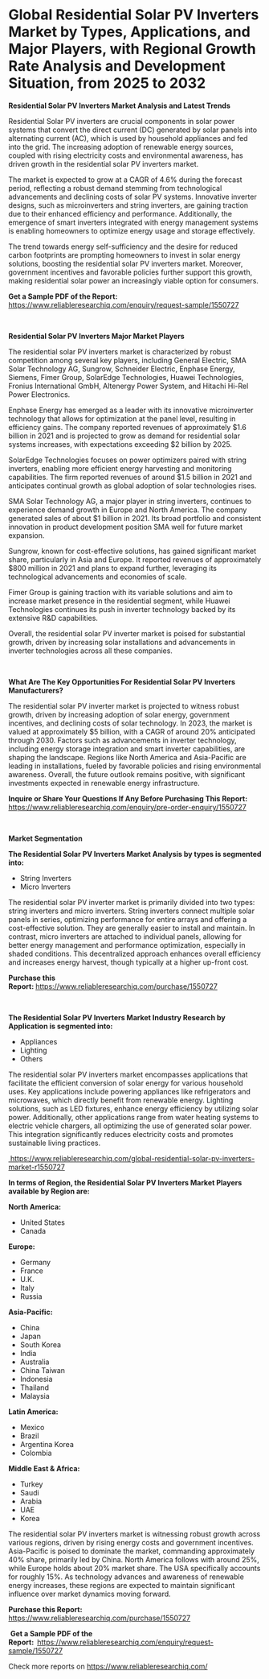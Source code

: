 <p><h1>Global Residential Solar PV Inverters Market by Types, Applications, and Major Players, with Regional Growth Rate Analysis and Development Situation, from 2025 to 2032</h1></p><p><strong>Residential Solar PV Inverters Market Analysis and Latest Trends</strong></p>
<p><p>Residential Solar PV inverters are crucial components in solar power systems that convert the direct current (DC) generated by solar panels into alternating current (AC), which is used by household appliances and fed into the grid. The increasing adoption of renewable energy sources, coupled with rising electricity costs and environmental awareness, has driven growth in the residential solar PV inverters market.</p><p>The market is expected to grow at a CAGR of 4.6% during the forecast period, reflecting a robust demand stemming from technological advancements and declining costs of solar PV systems. Innovative inverter designs, such as microinverters and string inverters, are gaining traction due to their enhanced efficiency and performance. Additionally, the emergence of smart inverters integrated with energy management systems is enabling homeowners to optimize energy usage and storage effectively.</p><p>The trend towards energy self-sufficiency and the desire for reduced carbon footprints are prompting homeowners to invest in solar energy solutions, boosting the residential solar PV inverters market. Moreover, government incentives and favorable policies further support this growth, making residential solar power an increasingly viable option for consumers.</p></p>
<p><strong>Get a Sample PDF of the Report:&nbsp;</strong> <a href="https://www.reliableresearchiq.com/enquiry/request-sample/1550727?utm_campaign=3308&utm_medium=2&utm_source=Github&utm_content=ia&utm_term=07042025&utm_id=residential-solar-pv-inverters">https://www.reliableresearchiq.com/enquiry/request-sample/1550727</a></p>
<p>&nbsp;</p>
<p><strong>Residential Solar PV Inverters Major Market Players</strong></p>
<p><p>The residential solar PV inverters market is characterized by robust competition among several key players, including General Electric, SMA Solar Technology AG, Sungrow, Schneider Electric, Enphase Energy, Siemens, Fimer Group, SolarEdge Technologies, Huawei Technologies, Fronius International GmbH, Altenergy Power System, and Hitachi Hi-Rel Power Electronics.</p><p>Enphase Energy has emerged as a leader with its innovative microinverter technology that allows for optimization at the panel level, resulting in efficiency gains. The company reported revenues of approximately $1.6 billion in 2021 and is projected to grow as demand for residential solar systems increases, with expectations exceeding $2 billion by 2025.</p><p>SolarEdge Technologies focuses on power optimizers paired with string inverters, enabling more efficient energy harvesting and monitoring capabilities. The firm reported revenues of around $1.5 billion in 2021 and anticipates continual growth as global adoption of solar technologies rises.</p><p>SMA Solar Technology AG, a major player in string inverters, continues to experience demand growth in Europe and North America. The company generated sales of about $1 billion in 2021. Its broad portfolio and consistent innovation in product development position SMA well for future market expansion.</p><p>Sungrow, known for cost-effective solutions, has gained significant market share, particularly in Asia and Europe. It reported revenues of approximately $800 million in 2021 and plans to expand further, leveraging its technological advancements and economies of scale.</p><p>Fimer Group is gaining traction with its variable solutions and aim to increase market presence in the residential segment, while Huawei Technologies continues its push in inverter technology backed by its extensive R&D capabilities.</p><p>Overall, the residential solar PV inverter market is poised for substantial growth, driven by increasing solar installations and advancements in inverter technologies across all these companies.</p></p>
<p>&nbsp;</p>
<p><strong>What Are The Key Opportunities For Residential Solar PV Inverters Manufacturers?</strong></p>
<p><p>The residential solar PV inverter market is projected to witness robust growth, driven by increasing adoption of solar energy, government incentives, and declining costs of solar technology. In 2023, the market is valued at approximately $5 billion, with a CAGR of around 20% anticipated through 2030. Factors such as advancements in inverter technology, including energy storage integration and smart inverter capabilities, are shaping the landscape. Regions like North America and Asia-Pacific are leading in installations, fueled by favorable policies and rising environmental awareness. Overall, the future outlook remains positive, with significant investments expected in renewable energy infrastructure.</p></p>
<p><strong>Inquire or Share Your Questions If Any Before Purchasing This Report:</strong> <a href="https://www.reliableresearchiq.com/enquiry/pre-order-enquiry/1550727?utm_campaign=3308&utm_medium=2&utm_source=Github&utm_content=ia&utm_term=07042025&utm_id=residential-solar-pv-inverters">https://www.reliableresearchiq.com/enquiry/pre-order-enquiry/1550727</a></p>
<p>&nbsp;</p>
<p><strong>Market Segmentation</strong></p>
<p><strong>The Residential Solar PV Inverters Market Analysis by types is segmented into:</strong></p>
<p><ul><li>String Inverters</li><li>Micro Inverters</li></ul></p>
<p><p>The residential solar PV inverter market is primarily divided into two types: string inverters and micro inverters. String inverters connect multiple solar panels in series, optimizing performance for entire arrays and offering a cost-effective solution. They are generally easier to install and maintain. In contrast, micro inverters are attached to individual panels, allowing for better energy management and performance optimization, especially in shaded conditions. This decentralized approach enhances overall efficiency and increases energy harvest, though typically at a higher up-front cost.</p></p>
<p><strong>Purchase this Report:&nbsp;</strong><a href="https://www.reliableresearchiq.com/purchase/1550727?utm_campaign=3308&utm_medium=2&utm_source=Github&utm_content=ia&utm_term=07042025&utm_id=residential-solar-pv-inverters">https://www.reliableresearchiq.com/purchase/1550727</a></p>
<p>&nbsp;</p>
<p><strong>The Residential Solar PV Inverters Market Industry Research by Application is segmented into:</strong></p>
<p><ul><li>Appliances</li><li>Lighting</li><li>Others</li></ul></p>
<p><p>The residential solar PV inverters market encompasses applications that facilitate the efficient conversion of solar energy for various household uses. Key applications include powering appliances like refrigerators and microwaves, which directly benefit from renewable energy. Lighting solutions, such as LED fixtures, enhance energy efficiency by utilizing solar power. Additionally, other applications range from water heating systems to electric vehicle chargers, all optimizing the use of generated solar power. This integration significantly reduces electricity costs and promotes sustainable living practices.</p></p>
<p><a href="https://www.reliableresearchiq.com/global-residential-solar-pv-inverters-market-r1550727?utm_campaign=3308&utm_medium=2&utm_source=Github&utm_content=ia&utm_term=07042025&utm_id=residential-solar-pv-inverters">&nbsp;https://www.reliableresearchiq.com/global-residential-solar-pv-inverters-market-r1550727</a></p>
<p><strong>In terms of Region, the Residential Solar PV Inverters Market Players available by Region are:</strong></p>
<p>
    <p> <strong> North America: </strong>
        <ul>
            <li>United States</li>
            <li>Canada</li>
        </ul>
        </p> 
    <p> <strong> Europe: </strong>
        <ul>
            <li>Germany</li>
            <li>France</li>
            <li>U.K.</li>
            <li>Italy</li>
            <li>Russia</li>
        </ul>
        </p> 
    <p> <strong> Asia-Pacific: </strong>
        <ul>
            <li>China</li>
            <li>Japan</li>
            <li>South Korea</li>
            <li>India</li>
            <li>Australia</li>
            <li>China Taiwan</li>
            <li>Indonesia</li>
            <li>Thailand</li>
            <li>Malaysia</li>
        </ul>
        </p> 
    <p> <strong> Latin America: </strong>
        <ul>
            <li>Mexico</li>
            <li>Brazil</li>
            <li>Argentina Korea</li>
            <li>Colombia</li>
        </ul>
        </p> 
    <p> <strong> Middle East & Africa: </strong>
        <ul>
            <li>Turkey</li>
            <li>Saudi</li>
            <li>Arabia</li>
            <li>UAE</li>
            <li>Korea</li>
        </ul>
    </p>
    </p>
<p><p>The residential solar PV inverters market is witnessing robust growth across various regions, driven by rising energy costs and government incentives. Asia-Pacific is poised to dominate the market, commanding approximately 40% share, primarily led by China. North America follows with around 25%, while Europe holds about 20% market share. The USA specifically accounts for roughly 15%. As technology advances and awareness of renewable energy increases, these regions are expected to maintain significant influence over market dynamics moving forward.</p></p>
<p><strong>Purchase this Report: </strong><a href="https://www.reliableresearchiq.com/purchase/1550727?utm_campaign=3308&utm_medium=2&utm_source=Github&utm_content=ia&utm_term=07042025&utm_id=residential-solar-pv-inverters">https://www.reliableresearchiq.com/purchase/1550727</a></p>
<p>&nbsp;<strong>Get a Sample PDF of the Report:&nbsp;&nbsp;</strong><a href="https://www.reliableresearchiq.com/enquiry/request-sample/1550727?utm_campaign=3308&utm_medium=2&utm_source=Github&utm_content=ia&utm_term=07042025&utm_id=residential-solar-pv-inverters">https://www.reliableresearchiq.com/enquiry/request-sample/1550727</a></p>
<p><strong></strong></p>
<p>Check more reports on <a href="https://www.reliableresearchiq.com/?utm_campaign=3308&utm_medium=2&utm_source=Github&utm_content=ia&utm_term=07042025&utm_id=residential-solar-pv-inverters">https://www.reliableresearchiq.com/</a></p>